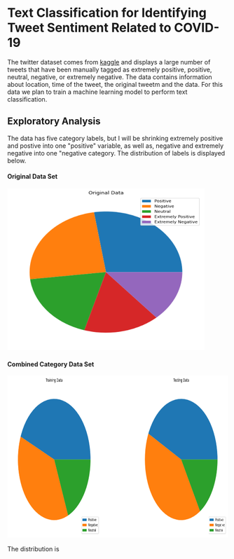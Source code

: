 # <a title="Text Classification for Identifying Tweet Sentiment Related to COVID-19"> Text Classification for Identifying Tweet Sentiment Related to COVID-19</a>


The twitter dataset comes from [kaggle](https://www.kaggle.com/datatattle/covid-19-nlp-text-classification) and displays a large number of tweets that have been manually tagged as extremely positive, positive, neutral, negative, or extremely negative. The data contains information about location, time of the tweet, the original tweetm and the data. For this data we plan to train a machine learning model to perform text classification.

## Exploratory Analysis

The data has five category labels, but I will be shrinking extremely positive and postive into one "positive" variable, as well as, negative and extremely negative into one "negative category. The distribution of labels is displayed below.

#### Original Data Set
<img src="nlp_images/original_data_sentiments2.png" width="450" height="370" data-rotate="90"/>

#### Combined Category Data Set
<img src="nlp_images/train:test_sentiments.png" width="800" height="370" data-rotate="90"/>

The distribution is

